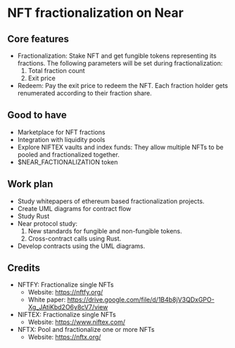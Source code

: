 # NFT fractionalization on Near

## Core features
- Fractionalization: Stake NFT and get fungible tokens representing its fractions. The following parameters will be set during fractionalization:
   1. Total fraction count
   2. Exit price
- Redeem: Pay the exit price to redeem the NFT. Each fraction holder gets renumerated according to their fraction share.

## Good to have
- Marketplace for NFT fractions
- Integration with liquidity pools
- Explore NIFTEX vaults and index funds: They allow multiple NFTs to be pooled and fractionalized together.
- $NEAR_FACTIONALIZATION token

## Work plan
- Study whitepapers of ethereum based fractionalization projects.
- Create UML diagrams for contract flow
- Study Rust
- Near protocol study:
   1. New standards for fungible and non-fungible tokens.
   2. Cross-contract calls using Rust.
- Develop contracts using the UML diagrams.

## Credits
- NFTFY: Fractionalize single NFTs
   - Website: https://nftfy.org/
   - White paper: https://drive.google.com/file/d/1B4b8jV3QDxGPO-Xg_JAtiKbd2O6y8cV7/view
- NIFTEX: Fractionalize single NFTs
   - Website: https://www.niftex.com/
- NFTX: Pool and fractionalize one or more NFTs
   - Website: https://nftx.org/

